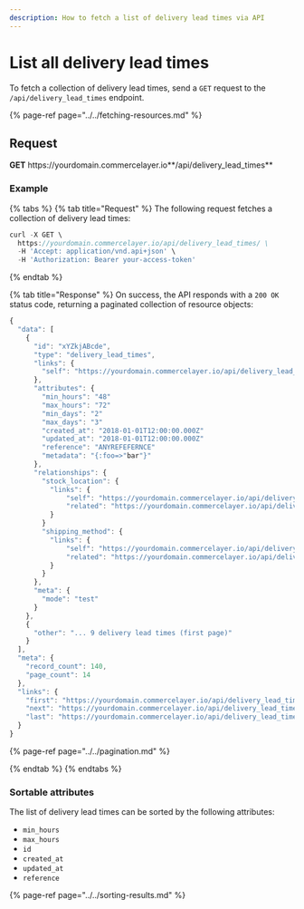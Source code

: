 ```yaml
---
description: How to fetch a list of delivery lead times via API
---
```


# List all delivery lead times

To fetch a collection of delivery lead times, send a `GET` request to the `/api/delivery_lead_times` endpoint.

{% page-ref page="../../fetching-resources.md" %}

## Request

**GET** https://<i></i>yourdomain.commercelayer.io**/api/delivery_lead_times**

### **Example**

{% tabs %}
{% tab title="Request" %}
The following request fetches a collection of delivery lead times:

```javascript
curl -X GET \
  https://yourdomain.commercelayer.io/api/delivery_lead_times/ \
  -H 'Accept: application/vnd.api+json' \
  -H 'Authorization: Bearer your-access-token'
```
{% endtab %}

{% tab title="Response" %}
On success, the API responds with a `200 OK` status code, returning a paginated collection of resource objects:

```javascript
{
  "data": [
    {
      "id": "xYZkjABcde",
      "type": "delivery_lead_times",
      "links": {
        "self": "https://yourdomain.commercelayer.io/api/delivery_lead_times/xYZkjABcde"
      },
      "attributes": {
        "min_hours": "48"
        "max_hours": "72"
        "min_days": "2"
        "max_days": "3"
        "created_at": "2018-01-01T12:00:00.000Z"
        "updated_at": "2018-01-01T12:00:00.000Z"
        "reference": "ANYREFEFERNCE"
        "metadata": "{:foo=>"bar"}"
      },
      "relationships": {
        "stock_location": {
          "links": {
              "self": "https://yourdomain.commercelayer.io/api/delivery_lead_times/xYZkjABcde/relationships/stock_location",
              "related": "https://yourdomain.commercelayer.io/api/delivery_lead_times/xYZkjABcde/stock_location"
          }
        }
        "shipping_method": {
          "links": {
              "self": "https://yourdomain.commercelayer.io/api/delivery_lead_times/xYZkjABcde/relationships/shipping_method",
              "related": "https://yourdomain.commercelayer.io/api/delivery_lead_times/xYZkjABcde/shipping_method"
          }
        }
      },
      "meta": {
        "mode": "test"
      }
    },
    {
      "other": "... 9 delivery lead times (first page)"
    }
  ],
  "meta": {
    "record_count": 140,
    "page_count": 14
  },
  "links": {
    "first": "https://yourdomain.commercelayer.io/api/delivery_lead_times?page[number]=1&page[size]=10",
    "next": "https://yourdomain.commercelayer.io/api/delivery_lead_times?page[number]=2&page[size]=10",
    "last": "https://yourdomain.commercelayer.io/api/delivery_lead_times?page[number]=14&page[size]=10"
  }
}
```

{% page-ref page="../../pagination.md" %}

{% endtab %}
{% endtabs %}

### Sortable attributes

The list of delivery lead times can be sorted by the following attributes:

* `min_hours`
* `max_hours`
* `id`
* `created_at`
* `updated_at`
* `reference`

{% page-ref page="../../sorting-results.md" %}
